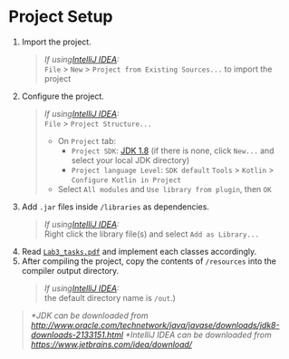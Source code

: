 # Project Setup
1. Import the project.
    > _If using[IntelliJ IDEA](https://www.jetbrains.com/idea/download/):_  
    > `File` > `New` > `Project from Existing Sources...` to import the project  
2. Configure the project.
    > _If using[IntelliJ IDEA](https://www.jetbrains.com/idea/download/):_  
    > `File` > `Project Structure...`
    > * On `Project` tab:
    >   * `Project SDK`: [JDK 1.8](http://www.oracle.com/technetwork/java/javase/downloads/jdk8-downloads-2133151.html) (if there is none, click `New...` and select your local JDK directory)
    >   * `Project language Level`: `SDK default`
    > `Tools` > `Kotlin` > `Configure Kotlin in Project`
    > * Select `All modules` and `Use library from plugin`, then `OK`
2. Add `.jar` files inside `/libraries` as dependencies.
    > _If using[IntelliJ IDEA](https://www.jetbrains.com/idea/download/):_  
    > Right click the library file(s) and select `Add as Library...`
3. Read [`Lab3_tasks.pdf`](https://github.com/blead/KShootTheBullet/blob/master/Lab3_tasks.pdf) and implement each classes accordingly.
4. After compiling the project, copy the contents of `/resources` into the compiler output directory.
    > _If using[IntelliJ IDEA](https://www.jetbrains.com/idea/download/):_  
    > the default directory name is `/out`.)

> _*JDK can be downloaded from http://www.oracle.com/technetwork/java/javase/downloads/jdk8-downloads-2133151.html_
> _*IntelliJ IDEA can be downloaded from https://www.jetbrains.com/idea/download/_
